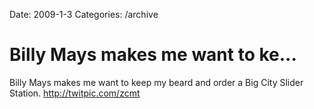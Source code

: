Date: 2009-1-3
Categories: /archive

# Billy Mays makes me want to ke...

Billy Mays makes me want to keep my beard and order a Big City Slider Station.  <a href="http://twitpic.com/zcmt" rel="nofollow">http://twitpic.com/zcmt</a>
